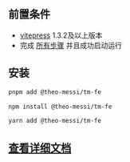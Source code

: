 ## 前置条件

- [vitepress](https://vitepress.dev/) 1.3.2及以上版本
- 完成 [所有步骤](https://vitepress.dev/zh/guide/getting-started#installation) 并且成功启动运行

## 安装

```sh [pnpm]
pnpm add @theo-messi/tm-fe
```

```sh [npm]
npm install @theo-messi/tm-fe
```

```sh [yarn]
yarn add @theo-messi/tm-fe
```

## [查看详细文档](https://tmfe.theojs.cn/)
